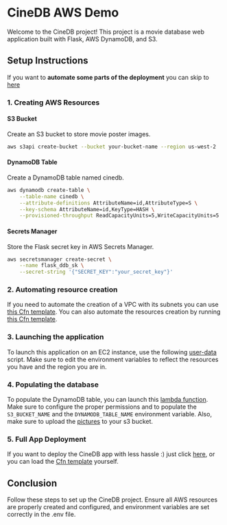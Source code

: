 # CineDB AWS Demo

Welcome to the CineDB project! This project is a movie database web application built with Flask, AWS DynamoDB, and S3.

## Setup Instructions

If you want to **automate some parts of the deployment** you can skip to [here](#2-Automating-resource-creation)

### 1. Creating AWS Resources

#### S3 Bucket
Create an S3 bucket to store movie poster images.

```sh
aws s3api create-bucket --bucket your-bucket-name --region us-west-2
```

#### DynamoDB Table
Create a DynamoDB table named cinedb.

```sh
aws dynamodb create-table \
    --table-name cinedb \
    --attribute-definitions AttributeName=id,AttributeType=S \
    --key-schema AttributeName=id,KeyType=HASH \
    --provisioned-throughput ReadCapacityUnits=5,WriteCapacityUnits=5
```

#### Secrets Manager
Store the Flask secret key in AWS Secrets Manager.

```sh
aws secretsmanager create-secret \
    --name flask_ddb_sk \
    --secret-string '{"SECRET_KEY":"your_secret_key"}'
```

### 2. Automating resource creation
If you need to automate the creation of a VPC with its subnets you can use [this Cfn template](./CfnTemplates/CfnVPC.yaml). 
You can also automate the resources creation by running [this Cfn template](./CfnTemplates/prereqCfn.yaml).

### 3. Launching the application
To launch this application on an EC2 instance, use the following [user-data](./user-data.sh) script.
Make sure to edit the environment variables to reflect the resources you have and the region you are in.


### 4. Populating the database
To populate the DynamoDB table, you can launch this [lambda function](./lambda/MovieGen.zip). Make sure to configure the proper permissions and to populate the `S3_BUCKET_NAME` and the `DYNAMODB_TABLE_NAME` environment variable.
Also, make sure to upload the [pictures](./lambda/Pictures/) to your s3 bucket. 

### 5. Full App Deployment
If you want to deploy the CineDB app with less hassle :) just click [here](https://console.aws.amazon.com/cloudformation/home#/stacks/quickcreate?templateURL=https://s3.amazonaws.com/appcomposer-8x8ubbcoecpbev91-ap-northeast-1/template-1723058158951.yaml&stackName=CineDBStack&param_VpcCidrBlock=10.0.0.0/16&param_DynamoDBTableName=cinedb&param_SecretName=flask_ddb_sk&param_InstanceType=t3.micro
), or you can load the [Cfn template](./CfnTemplates/FullAppCfn.yaml) yourself. 

## Conclusion
Follow these steps to set up the CineDB project. Ensure all AWS resources are properly created and configured, and environment variables are set correctly in the .env file.

